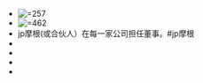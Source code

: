 - ![ =257](data/user-data//file/d1df37c129e309a2e761213488daede9.png)
- ![ =462](data/user-data//file/a1a21839815d52331aa7014329f3126d.png)
- jp摩根(或合伙人）在每一家公司担任董事。#jp摩根
-
-
-
-